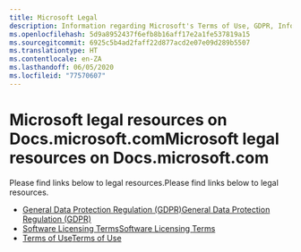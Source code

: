 ```yaml
---
title: Microsoft Legal
description: Information regarding Microsoft's Terms of Use, GDPR, Information Protection, Software Licensing Terms, etc.
ms.openlocfilehash: 5d9a8952437f6efb8b16aff17e2a1fe537819a15
ms.sourcegitcommit: 6925c5b4ad2faff22d877acd2e07e09d289b5507
ms.translationtype: HT
ms.contentlocale: en-ZA
ms.lasthandoff: 06/05/2020
ms.locfileid: "77570607"
---
```

# <a name="microsoft-legal-resources-on-docsmicrosoftcom"></a><span data-ttu-id="82888-103">Microsoft legal resources on Docs.microsoft.com</span><span class="sxs-lookup"><span data-stu-id="82888-103">Microsoft legal resources on Docs.microsoft.com</span></span>

<span data-ttu-id="82888-104">Please find links below to legal resources.</span><span class="sxs-lookup"><span data-stu-id="82888-104">Please find links below to legal resources.</span></span> 

- [<span data-ttu-id="82888-105">General Data Protection Regulation (GDPR)</span><span class="sxs-lookup"><span data-stu-id="82888-105">General Data Protection Regulation (GDPR)</span></span>](/legal/gdpr)
- [<span data-ttu-id="82888-106">Software Licensing Terms</span><span class="sxs-lookup"><span data-stu-id="82888-106">Software Licensing Terms</span></span>](information-protection/software-license-terms)
- [<span data-ttu-id="82888-107">Terms of Use</span><span class="sxs-lookup"><span data-stu-id="82888-107">Terms of Use</span></span>](/legal/termsofuse)
